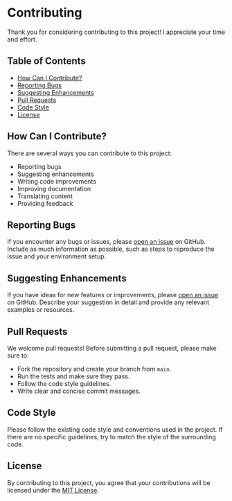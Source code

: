 # Contributing

Thank you for considering contributing to this project! I appreciate your time and effort.

## Table of Contents

- [How Can I Contribute?](#how-can-i-contribute)
- [Reporting Bugs](#reporting-bugs)
- [Suggesting Enhancements](#suggesting-enhancements)
- [Pull Requests](#pull-requests)
- [Code Style](#code-style)
- [License](#license)

## How Can I Contribute?

There are several ways you can contribute to this project:

- Reporting bugs
- Suggesting enhancements
- Writing code improvements
- Improving documentation
- Translating content
- Providing feedback

## Reporting Bugs

If you encounter any bugs or issues, please [open an issue](https://github.com/OluwaFavour/MasterNeoRevamp/issues) on GitHub. Include as much information as possible, such as steps to reproduce the issue and your environment setup.

## Suggesting Enhancements

If you have ideas for new features or improvements, please [open an issue](https://github.com/OluwaFavour/MasterNeoRevamp/issues) on GitHub. Describe your suggestion in detail and provide any relevant examples or resources.

## Pull Requests

We welcome pull requests! Before submitting a pull request, please make sure to:

- Fork the repository and create your branch from `main`.
- Run the tests and make sure they pass.
- Follow the code style guidelines.
- Write clear and concise commit messages.

## Code Style

Please follow the existing code style and conventions used in the project. If there are no specific guidelines, try to match the style of the surrounding code.

## License

By contributing to this project, you agree that your contributions will be licensed under the [MIT License](https://opensource.org/licenses/MIT).
